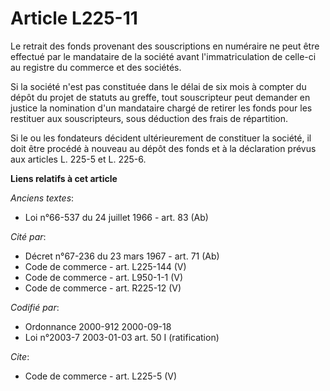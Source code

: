 # Article L225-11

Le retrait des fonds provenant des souscriptions en numéraire ne peut être effectué par le mandataire de la société avant
l'immatriculation de celle-ci au registre du commerce et des sociétés. 

Si la société n'est pas constituée dans le délai de six mois à compter du dépôt du projet de statuts au greffe, tout
souscripteur peut demander en justice la nomination d'un mandataire chargé de retirer les fonds pour les restituer aux
souscripteurs, sous déduction des frais de répartition. 

Si le ou les fondateurs décident ultérieurement de constituer la société, il doit être procédé à nouveau au dépôt des fonds
et à la déclaration prévus aux articles L. 225-5 et L. 225-6.

**Liens relatifs à cet article**

_Anciens textes_:

  - Loi n°66-537 du 24 juillet 1966 - art. 83 (Ab)

_Cité par_:

  - Décret n°67-236 du 23 mars 1967 - art. 71 (Ab)
  - Code de commerce - art. L225-144 (V)
  - Code de commerce - art. L950-1-1 (V)
  - Code de commerce - art. R225-12 (V)

_Codifié par_:

  - Ordonnance 2000-912 2000-09-18
  - Loi n°2003-7 2003-01-03 art. 50 I (ratification)

_Cite_:

  - Code de commerce - art. L225-5 (V)
